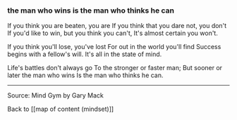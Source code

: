 ### the man who wins is the man who thinks he can

If you think you are beaten, you are
If you think that you dare not, you don't
If you'd like to win, but you think you can't,
It's almost certain you won't.

If you think you'll lose, you've lost
For out in the world you'll find
Success begins with a fellow's will.
It's all in the state of mind.

Life's battles don't always go
To the stronger or faster man;
But sooner or later the man who wins
Is the man who thinks he can.

---

Source: Mind Gym by Gary Mack

Back to [[map of content (mindset)]]